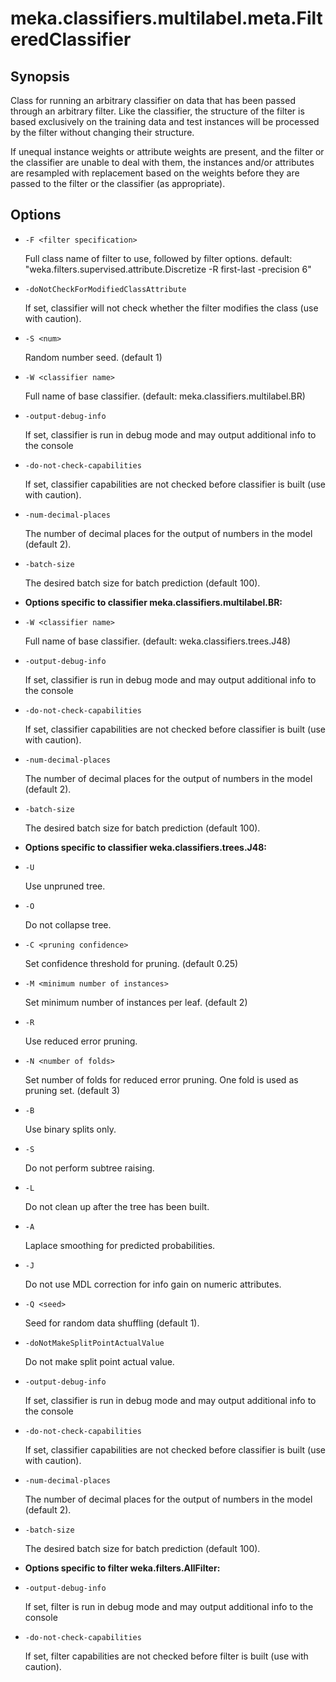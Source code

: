 # meka.classifiers.multilabel.meta.FilteredClassifier

## Synopsis
Class for running an arbitrary classifier on data that has been passed through an arbitrary filter. Like the classifier, the structure of the filter is based exclusively on the training data and test instances will be processed by the filter without changing their structure.

If unequal instance weights or attribute weights are present, and the filter or the classifier are unable to deal with them, the instances and/or attributes are resampled with replacement based on the weights before they are passed to the filter or the classifier (as appropriate).

## Options
* `-F <filter specification>`

    Full class name of filter to use, followed
    by filter options.
    default: "weka.filters.supervised.attribute.Discretize -R first-last -precision 6"

* `-doNotCheckForModifiedClassAttribute`

    If set, classifier will not check whether the filter modifies the class (use with caution).

* `-S <num>`

    Random number seed.
    (default 1)

* `-W <classifier name>`

    Full name of base classifier.
    (default: meka.classifiers.multilabel.BR)

* `-output-debug-info`

    If set, classifier is run in debug mode and
    may output additional info to the console

* `-do-not-check-capabilities`

    If set, classifier capabilities are not checked before classifier is built
    (use with caution).

* `-num-decimal-places`

    The number of decimal places for the output of numbers in the model (default 2).

* `-batch-size`

    The desired batch size for batch prediction  (default 100).

* **Options specific to classifier meka.classifiers.multilabel.BR:**

* `-W <classifier name>`

    Full name of base classifier.
    (default: weka.classifiers.trees.J48)

* `-output-debug-info`

    If set, classifier is run in debug mode and
    may output additional info to the console

* `-do-not-check-capabilities`

    If set, classifier capabilities are not checked before classifier is built
    (use with caution).

* `-num-decimal-places`

    The number of decimal places for the output of numbers in the model (default 2).

* `-batch-size`

    The desired batch size for batch prediction  (default 100).

* **Options specific to classifier weka.classifiers.trees.J48:**

* `-U`

    Use unpruned tree.

* `-O`

    Do not collapse tree.

* `-C <pruning confidence>`

    Set confidence threshold for pruning.
    (default 0.25)

* `-M <minimum number of instances>`

    Set minimum number of instances per leaf.
    (default 2)

* `-R`

    Use reduced error pruning.

* `-N <number of folds>`

    Set number of folds for reduced error
    pruning. One fold is used as pruning set.
    (default 3)

* `-B`

    Use binary splits only.

* `-S`

    Do not perform subtree raising.

* `-L`

    Do not clean up after the tree has been built.

* `-A`

    Laplace smoothing for predicted probabilities.

* `-J`

    Do not use MDL correction for info gain on numeric attributes.

* `-Q <seed>`

    Seed for random data shuffling (default 1).

* `-doNotMakeSplitPointActualValue`

    Do not make split point actual value.

* `-output-debug-info`

    If set, classifier is run in debug mode and
    may output additional info to the console

* `-do-not-check-capabilities`

    If set, classifier capabilities are not checked before classifier is built
    (use with caution).

* `-num-decimal-places`

    The number of decimal places for the output of numbers in the model (default 2).

* `-batch-size`

    The desired batch size for batch prediction  (default 100).

* **Options specific to filter weka.filters.AllFilter:**

* `-output-debug-info`

    If set, filter is run in debug mode and
    may output additional info to the console

* `-do-not-check-capabilities`

    If set, filter capabilities are not checked before filter is built
    (use with caution).
